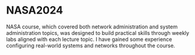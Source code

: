 # NASA2024
NASA course, which covered both network administration and system administration topics, was designed to build practical skills through weekly labs aligned with each lecture topic. I have gained some experience configuring real-world systems and networks throughout the course.
